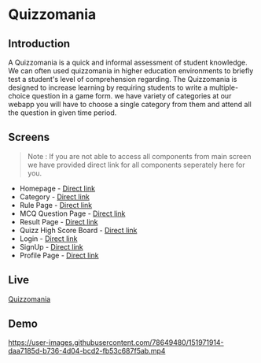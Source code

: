 # Quizzomania


## Introduction
A Quizzomania is a quick and informal assessment of student knowledge. We can often used quizzomania in higher education environments to briefly test a student's level of comprehension regarding.
The Quizzomania is designed to increase learning by requiring students to write a multiple-choice question in a game form. 
we have variety of categories at our webapp you will have to choose a single category from them and attend all the question in given time period.


## Screens

> Note : If you are not able to access all components from main screen we have provided direct link for all components seperately here for you.

 - Homepage - [Direct link](https://quizzomania.netlify.app/)
 - Category - [Direct link](https://quizzomania.netlify.app/components/category.html)
 - Rule Page - [Direct link](https://quizzomania.netlify.app/components/rules.html)
 - MCQ Question Page - [Direct link](https://quizzomania.netlify.app/components/questions.html)
 - Result Page - [Direct link](https://quizzomania.netlify.app/components/result.html)
 - Quizz High Score Board - [Direct link](https://quizzomania.netlify.app/components/scoreboard.html)
 - Login - [Direct link](https://quizzomania.netlify.app/components/login.html)
 - SignUp - [Direct link](https://quizzomania.netlify.app/components/signup.html)
 - Profile Page - [Direct link](https://quizzomania.netlify.app/components/profile.html)


## Live
[Quizzomania](https://quizzomania.netlify.app/)


## Demo
https://user-images.githubusercontent.com/78649480/151971914-daa7185d-b736-4d04-bcd2-fb53c687f5ab.mp4

